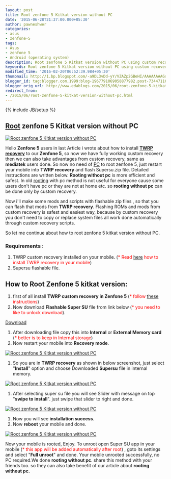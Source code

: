 ```yaml
---
layout: post
title: Root zenfone 5 Kitkat version without PC
date: '2015-06-28T21:37:00.000+05:30'
author: pawneshwer
categories:
- asus
- zenfone-5
tags:
- Asus
- zenfone 5
- Android (operating system)
description: Root zenfone 5 Kitkat version without PC using custom recovery, use TWRP custom recovery to Root zenfone 5 kitkat version. rooting without pc from recovery
keywords: Root zenfone 5 Kitkat version without PC using custom recovery, use TWRP custom recovery to Root zenfone 5 kitkat version. rooting without pc from recovery
modified_time: '2016-02-20T06:52:39.984+05:30'
thumbnail: http://1.bp.blogspot.com/-a9DL3vDd-yY/VZAZp2GBeHI/AAAAAAAAGso/XzzAMuUVeJs/s72-c/Root-zenfone-5-Kiatkat-version-without-PC-thumb.jpg
blogger_id: tag:blogger.com,1999:blog-1967791069058877982.post-7344711644255202954
blogger_orig_url: http://www.edablogs.com/2015/06/root-zenfone-5-kitkat-version-without-pc.html
redirect_from:
- /2015/06/root-zenfone-5-kitkat-version-without-pc.html
---
```


{% include JB/setup %}


## [Root](http://en.wikipedia.org/wiki/Superuser "Superuser") zenfone 5 Kitkat version without PC

[![Root zenfone 5 Kitkat version without PC](http://1.bp.blogspot.com/-a9DL3vDd-yY/VZAZp2GBeHI/AAAAAAAAGso/XzzAMuUVeJs/s1600/Root-zenfone-5-Kiatkat-version-without-PC-thumb.jpg "Root zenfone 5 Kitkat version without PC")](http://1.bp.blogspot.com/-a9DL3vDd-yY/VZAZp2GBeHI/AAAAAAAAGso/XzzAMuUVeJs/s1600/Root-zenfone-5-Kiatkat-version-without-PC-thumb.jpg)

Hello **Zenfone 5** users in last Article i wrote about how to install **[TWRP recovery](http://www.xdablogs.com/2015/06/twrp-recovery-for-zenfone-5-stable.html)** to our **Zenfone 5**, so now we have fully working custom recovery then we can also take advantages from custom recovery, same as **mediatek** users done. So now no need of [PC](http://en.wikipedia.org/wiki/Personal_computer "Personal computer") to root zenfone 5, just restart your mobile into **TWRP recovery** and flash Supersu.zip file. Detailed instructions are written below. **Rooting without pc** is more efficient and safest. In old [rooting](http://en.wikipedia.org/wiki/Android_rooting "Android rooting") with pc method is not useful for everyone cause some users don't have pc or they are not at home etc. so **rooting without pc** can be done only by custom recovery. 

Now i'll make some mods and scripts with flashable zip files , so that you can flash that mods from **TWRP recovery**. Flashing ROMs and mods from custom recovery is safest and easiest way, because by custom recovery you don't need to copy or replace system files all work done automatically through custom recovery scripts.

So let me continue about how to root zenfone 5 kitkat version without PC.

### Requirements :

1.  TWRP custom recovery installed on your mobile. (<span style="color: red;">* Read [here](http://www.xdablogs.com/2015/06/twrp-recovery-for-zenfone-5-stable.html) how to install TWRP recovery in your mobile</span>)
2.  Supersu flashable file.

## How to Root Zenfone 5 kitkat version:

1.  first of all install **TWRP custom recovery in Zenfone 5** (<span style="color: red;">* follow [these](http://www.xdablogs.com/2015/06/twrp-recovery-for-zenfone-5-stable.html) instructions</span>)
2.  Now download **Flashable Super SU** file from link below (<span style="color: red;">* you need to like to unlock download</span>).

[Download](https://userscloud.com/d1viy3q700x2)

1.  After downloading file copy this into **Internal** or **External Memory card** (<span style="color: red;">* better is to keep in Internal storage</span>)
2.  Now restart your mobile into **Recovery mode**.

[![Root zenfone 5 Kitkat version without PC](http://3.bp.blogspot.com/-fDOT6-Ov2Ms/VZAZoHj0ulI/AAAAAAAAGsY/Q1HroV3WZ1E/s320/Root-zenfone-5-Kiatkat-version-without-PC-2.jpg "Root zenfone 5 Kitkat version without PC")](http://3.bp.blogspot.com/-fDOT6-Ov2Ms/VZAZoHj0ulI/AAAAAAAAGsY/Q1HroV3WZ1E/s1600/Root-zenfone-5-Kiatkat-version-without-PC-2.jpg)

1.  So you are in **TWRP recovery** as shown in below screenshot, just select "**Install**" option and choose Downloaded **Supersu** file in internal memory.

[![Root zenfone 5 Kitkat version without PC](http://4.bp.blogspot.com/-dvZMIoVXAM0/VZAZojAeegI/AAAAAAAAGsg/MmpAbJAlDKU/s320/Root-zenfone-5-Kiatkat-version-without-PC-3.jpg "Root zenfone 5 Kitkat version without PC")](http://4.bp.blogspot.com/-dvZMIoVXAM0/VZAZojAeegI/AAAAAAAAGsg/MmpAbJAlDKU/s1600/Root-zenfone-5-Kiatkat-version-without-PC-3.jpg)

1.  After selecting super su file you will see Slider with message on top "**swipe to install**". just swipe that slider to right and done.

[![Root zenfone 5 Kitkat version without PC](http://4.bp.blogspot.com/-p9RwHpeaptg/VZAZonNCoEI/AAAAAAAAGsk/7rejtfS5U58/s320/Root-zenfone-5-Kiatkat-version-without-PC-4.jpg "Root zenfone 5 Kitkat version without PC")](http://4.bp.blogspot.com/-p9RwHpeaptg/VZAZonNCoEI/AAAAAAAAGsk/7rejtfS5U58/s1600/Root-zenfone-5-Kiatkat-version-without-PC-4.jpg)

1.  Now you will see **installation success**.
2.  Now **reboot** your mobile and done.

[![Root zenfone 5 Kitkat version without PC](http://3.bp.blogspot.com/-bMWa_khcmIA/VZAZrNfVDaI/AAAAAAAAGs0/yrypy_EUiXY/s320/Root-zenfone-5-Kiatkat-version-without-PC.jpg "Root zenfone 5 Kitkat version without PC")](http://3.bp.blogspot.com/-bMWa_khcmIA/VZAZrNfVDaI/AAAAAAAAGs0/yrypy_EUiXY/s1600/Root-zenfone-5-Kiatkat-version-without-PC.jpg)

Now your mobile is rooted, Enjoy. To unroot open Super SU app in your mobile (<span style="color: red;">* this app will be added automatically after root</span>) , goto its settings and select "**Full unroot**" and done. Your mobile unrooted successfully, no PC required.We done **rooting without pc**. share this method with your friends too. so they can also take benefit of our article about **rooting without pc.**